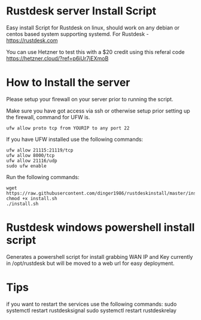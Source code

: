 # Rustdesk server Install Script
Easy install Script for Rustdesk on linux, should work on any debian or centos based system supporting systemd. For Rustdesk - https://rustdesk.com

You can use Hetzner to test this with a $20 credit using this referal code https://hetzner.cloud/?ref=p6iUr7jEXmoB

# How to Install the server
Please setup your firewall on your server prior to running the script.

Make sure you have got access via ssh or otherwise setup prior setting up the firewall, command for UFW is.
```
ufw allow proto tcp from YOURIP to any port 22
```

If you have UFW installed use the following commands:
```
ufw allow 21115:21119/tcp
ufw allow 8000/tcp
ufw allow 21116/udp
sudo ufw enable
```

Run the following commands:
```
wget https://raw.githubusercontent.com/dinger1986/rustdeskinstall/master/install.sh
chmod +x install.sh
./install.sh
```

# Rustdesk windows powershell install script
Generates a powershell script for install grabbing WAN IP and Key currently in /opt/rustdesk but will be moved to a web url for easy deployment.

# Tips

if you want to restart the services use the following commands:
sudo systemctl restart rustdesksignal
sudo systemctl restart rustdeskrelay
